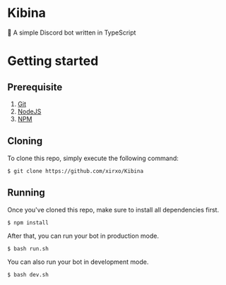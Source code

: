 # Kibina
🤖 A simple Discord bot written in TypeScript

# Getting started
## Prerequisite
1. [Git](https://git-scm.org/ 'Git')
2. [NodeJS](https://nodejs.org/ 'NodeJS')
3. [NPM](https://npmjs.org/ 'NPM')

## Cloning
To clone this repo, simply execute the following command:
```
$ git clone https://github.com/xirxo/Kibina
```

## Running
Once you've cloned this repo, make sure to install all dependencies first.
```
$ npm install
```
After that, you can run your bot in production mode.
```
$ bash run.sh
```
You can also run your bot in development mode.
```
$ bash dev.sh
```